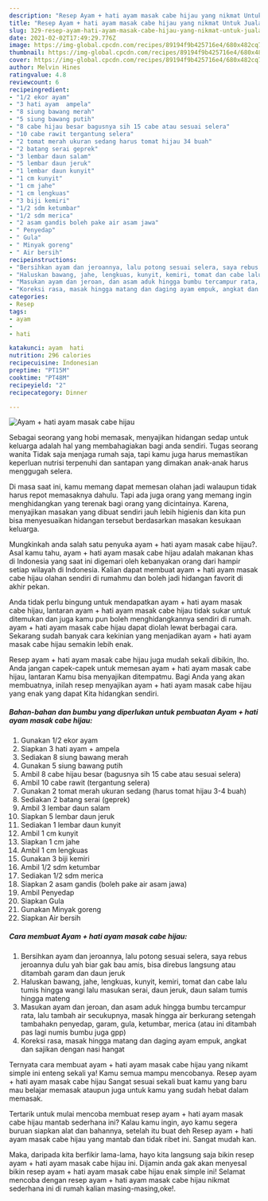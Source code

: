 ```yaml
---
description: "Resep Ayam + hati ayam masak cabe hijau yang nikmat Untuk Jualan"
title: "Resep Ayam + hati ayam masak cabe hijau yang nikmat Untuk Jualan"
slug: 329-resep-ayam-hati-ayam-masak-cabe-hijau-yang-nikmat-untuk-jualan
date: 2021-02-02T17:49:29.776Z
image: https://img-global.cpcdn.com/recipes/89194f9b425716e4/680x482cq70/ayam-hati-ayam-masak-cabe-hijau-foto-resep-utama.jpg
thumbnail: https://img-global.cpcdn.com/recipes/89194f9b425716e4/680x482cq70/ayam-hati-ayam-masak-cabe-hijau-foto-resep-utama.jpg
cover: https://img-global.cpcdn.com/recipes/89194f9b425716e4/680x482cq70/ayam-hati-ayam-masak-cabe-hijau-foto-resep-utama.jpg
author: Melvin Hines
ratingvalue: 4.8
reviewcount: 6
recipeingredient:
- "1/2 ekor ayam"
- "3 hati ayam  ampela"
- "8 siung bawang merah"
- "5 siung bawang putih"
- "8 cabe hijau besar bagusnya sih 15 cabe atau sesuai selera"
- "10 cabe rawit tergantung selera"
- "2 tomat merah ukuran sedang harus tomat hijau 34 buah"
- "2 batang serai geprek"
- "3 lembar daun salam"
- "5 lembar daun jeruk"
- "1 lembar daun kunyit"
- "1 cm kunyit"
- "1 cm jahe"
- "1 cm lengkuas"
- "3 biji kemiri"
- "1/2 sdm ketumbar"
- "1/2 sdm merica"
- "2 asam gandis boleh pake air asam jawa"
- " Penyedap"
- " Gula"
- " Minyak goreng"
- " Air bersih"
recipeinstructions:
- "Bersihkan ayam dan jeroannya, lalu potong sesuai selera, saya rebus jeroannya dulu yah biar gak bau amis, bisa direbus langsung atau ditambah garam dan daun jeruk"
- "Haluskan bawang, jahe, lengkuas, kunyit, kemiri, tomat dan cabe lalu tumis hingga wangi lalu masukan serai, daun jeruk, daun salam tumis hingga mateng"
- "Masukan ayam dan jeroan, dan asam aduk hingga bumbu tercampur rata, lalu tambah air secukupnya, masak hingga air berkurang setengah tambahakn penyedap, garam, gula, ketumbar, merica (atau ini ditambah pas lagi numis bumbu juga gpp)"
- "Koreksi rasa, masak hingga matang dan daging ayam empuk, angkat dan sajikan dengan nasi hangat"
categories:
- Resep
tags:
- ayam
- 
- hati

katakunci: ayam  hati 
nutrition: 296 calories
recipecuisine: Indonesian
preptime: "PT15M"
cooktime: "PT48M"
recipeyield: "2"
recipecategory: Dinner

---
```



![Ayam + hati ayam masak cabe hijau](https://img-global.cpcdn.com/recipes/89194f9b425716e4/680x482cq70/ayam-hati-ayam-masak-cabe-hijau-foto-resep-utama.jpg)

Sebagai seorang yang hobi memasak, menyajikan hidangan sedap untuk keluarga adalah hal yang membahagiakan bagi anda sendiri. Tugas seorang  wanita Tidak saja menjaga rumah saja, tapi kamu juga harus memastikan keperluan nutrisi terpenuhi dan santapan yang dimakan anak-anak harus menggugah selera.

Di masa  saat ini, kamu memang dapat memesan olahan jadi walaupun tidak harus repot memasaknya dahulu. Tapi ada juga orang yang memang ingin menghidangkan yang terenak bagi orang yang dicintainya. Karena, menyajikan masakan yang dibuat sendiri jauh lebih higienis dan kita pun bisa menyesuaikan hidangan tersebut berdasarkan masakan kesukaan keluarga. 



Mungkinkah anda salah satu penyuka ayam + hati ayam masak cabe hijau?. Asal kamu tahu, ayam + hati ayam masak cabe hijau adalah makanan khas di Indonesia yang saat ini digemari oleh kebanyakan orang dari hampir setiap wilayah di Indonesia. Kalian dapat membuat ayam + hati ayam masak cabe hijau olahan sendiri di rumahmu dan boleh jadi hidangan favorit di akhir pekan.

Anda tidak perlu bingung untuk mendapatkan ayam + hati ayam masak cabe hijau, lantaran ayam + hati ayam masak cabe hijau tidak sukar untuk ditemukan dan juga kamu pun boleh menghidangkannya sendiri di rumah. ayam + hati ayam masak cabe hijau dapat diolah lewat berbagai cara. Sekarang sudah banyak cara kekinian yang menjadikan ayam + hati ayam masak cabe hijau semakin lebih enak.

Resep ayam + hati ayam masak cabe hijau juga mudah sekali dibikin, lho. Anda jangan capek-capek untuk memesan ayam + hati ayam masak cabe hijau, lantaran Kamu bisa menyajikan ditempatmu. Bagi Anda yang akan membuatnya, inilah resep menyajikan ayam + hati ayam masak cabe hijau yang enak yang dapat Kita hidangkan sendiri.

<!--inarticleads1-->

##### Bahan-bahan dan bumbu yang diperlukan untuk pembuatan Ayam + hati ayam masak cabe hijau:

1. Gunakan 1/2 ekor ayam
1. Siapkan 3 hati ayam + ampela
1. Sediakan 8 siung bawang merah
1. Gunakan 5 siung bawang putih
1. Ambil 8 cabe hijau besar (bagusnya sih 15 cabe atau sesuai selera)
1. Ambil 10 cabe rawit (tergantung selera)
1. Gunakan 2 tomat merah ukuran sedang (harus tomat hijau 3-4 buah)
1. Sediakan 2 batang serai (geprek)
1. Ambil 3 lembar daun salam
1. Siapkan 5 lembar daun jeruk
1. Sediakan 1 lembar daun kunyit
1. Ambil 1 cm kunyit
1. Siapkan 1 cm jahe
1. Ambil 1 cm lengkuas
1. Gunakan 3 biji kemiri
1. Ambil 1/2 sdm ketumbar
1. Sediakan 1/2 sdm merica
1. Siapkan 2 asam gandis (boleh pake air asam jawa)
1. Ambil  Penyedap
1. Siapkan  Gula
1. Gunakan  Minyak goreng
1. Siapkan  Air bersih




<!--inarticleads2-->

##### Cara membuat Ayam + hati ayam masak cabe hijau:

1. Bersihkan ayam dan jeroannya, lalu potong sesuai selera, saya rebus jeroannya dulu yah biar gak bau amis, bisa direbus langsung atau ditambah garam dan daun jeruk
1. Haluskan bawang, jahe, lengkuas, kunyit, kemiri, tomat dan cabe lalu tumis hingga wangi lalu masukan serai, daun jeruk, daun salam tumis hingga mateng
1. Masukan ayam dan jeroan, dan asam aduk hingga bumbu tercampur rata, lalu tambah air secukupnya, masak hingga air berkurang setengah tambahakn penyedap, garam, gula, ketumbar, merica (atau ini ditambah pas lagi numis bumbu juga gpp)
1. Koreksi rasa, masak hingga matang dan daging ayam empuk, angkat dan sajikan dengan nasi hangat




Ternyata cara membuat ayam + hati ayam masak cabe hijau yang nikamt simple ini enteng sekali ya! Kamu semua mampu mencobanya. Resep ayam + hati ayam masak cabe hijau Sangat sesuai sekali buat kamu yang baru mau belajar memasak ataupun juga untuk kamu yang sudah hebat dalam memasak.

Tertarik untuk mulai mencoba membuat resep ayam + hati ayam masak cabe hijau mantab sederhana ini? Kalau kamu ingin, ayo kamu segera buruan siapkan alat dan bahannya, setelah itu buat deh Resep ayam + hati ayam masak cabe hijau yang mantab dan tidak ribet ini. Sangat mudah kan. 

Maka, daripada kita berfikir lama-lama, hayo kita langsung saja bikin resep ayam + hati ayam masak cabe hijau ini. Dijamin anda gak akan menyesal bikin resep ayam + hati ayam masak cabe hijau enak simple ini! Selamat mencoba dengan resep ayam + hati ayam masak cabe hijau nikmat sederhana ini di rumah kalian masing-masing,oke!.

